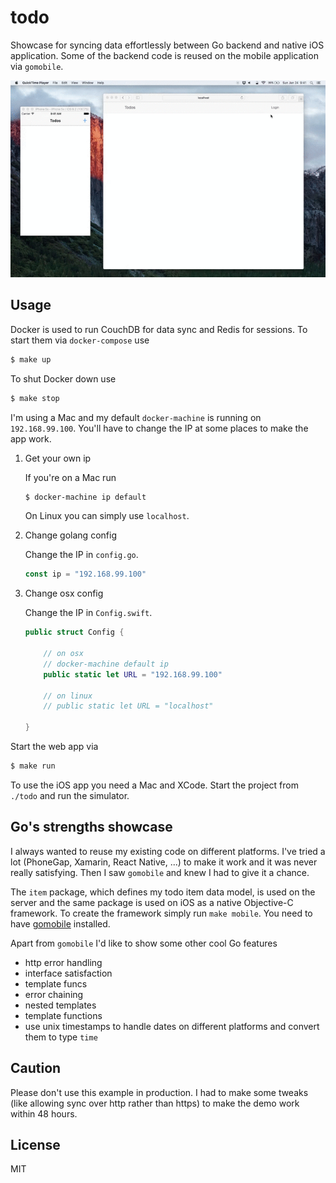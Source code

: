 
# todo

Showcase for syncing data effortlessly between Go backend and native iOS application. Some of the backend code is reused on the mobile application via `gomobile`.

![screencast](https://raw.githubusercontent.com/gophergala2016/todo/master/screencast.gif)

## Usage

Docker is used to run CouchDB for data sync and Redis for sessions. To start them via `docker-compose` use

```bash
$ make up
```

To shut Docker down use

```bash
$ make stop
```

I'm using a Mac and my default `docker-machine` is running on `192.168.99.100`. You'll have to change the IP at some places to make the app work.

1. Get your own ip

	If you're on a Mac run

	```bash
	$ docker-machine ip default
	```

	On Linux you can simply use `localhost`.

2. Change golang config

	Change the IP in `config.go`.

	```go
	const ip = "192.168.99.100"
	```

3. Change osx config

	Change the IP in `Config.swift`.

	```swift
	public struct Config {

	    // on osx
	    // docker-machine default ip
	    public static let URL = "192.168.99.100"
	    
	    // on linux
	    // public static let URL = "localhost"

	}
	```

Start the web app via

```bash
$ make run
```

To use the iOS app you need a Mac and XCode. Start the project from `./todo` and run the simulator.

## Go's strengths showcase

I always wanted to reuse my existing code on different platforms. I've tried a lot (PhoneGap, Xamarin, React Native, ...) to make it work and it was never really satisfying. Then I saw `gomobile` and knew I had to give it a chance.

The `item` package, which defines my todo item data model, is used on the server and the same package is used on iOS as a native Objective-C framework. To create the framework simply run `make mobile`. You need to have [gomobile](https://github.com/golang/go/wiki/Mobile) installed.

Apart from `gomobile` I'd like to show some other cool Go features

- http error handling
- interface satisfaction
- template funcs
- error chaining
- nested templates
- template functions
- use unix timestamps to handle dates on different platforms and convert them to type `time`

## Caution

Please don't use this example in production. I had to make some tweaks (like allowing sync over http rather than https) to make the demo work within 48 hours.

## License

MIT
